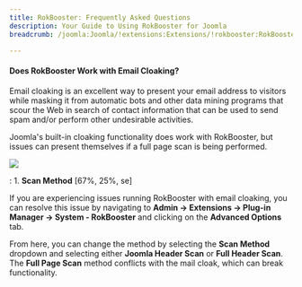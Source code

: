 ```yaml
---
title: RokBooster: Frequently Asked Questions
description: Your Guide to Using RokBooster for Joomla
breadcrumb: /joomla:Joomla/!extensions:Extensions/!rokbooster:RokBooster/!faq:FAQ/

---
```


#### Does RokBooster Work with Email Cloaking?

Email cloaking is an excellent way to present your email address to visitors while masking it from automatic bots and other data mining programs that scour the Web in search of contact information that can be used to send spam and/or perform other undesirable activities.

Joomla's built-in cloaking functionality does work with RokBooster, but issues can present themselves if a full page scan is being performed.

![][scan]

:   1. **Scan Method** [67%, 25%, se]

If you are experiencing issues running RokBooster with email cloaking, you can resolve this issue by navigating to **Admin -> Extensions -> Plug-in Manager -> System - RokBooster** and clicking on the **Advanced Options** tab.

From here, you can change the method by selecting the **Scan Method** dropdown and selecting either **Joomla Header Scan** or **Full Header Scan**. The **Full Page Scan** method conflicts with the mail cloak, which can break functionality.

[scan]: assets/scan.jpg